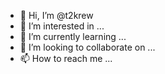 - 👋 Hi, I’m @t2krew
- 👀 I’m interested in ...
- 🌱 I’m currently learning ...
- 💞️ I’m looking to collaborate on ...
- 📫 How to reach me ...

<!---
t2krew/t2krew is a ✨ special ✨ repository because its `README.md` (this file) appears on your GitHub profile.
You can click the Preview link to take a look at your changes.
--->
